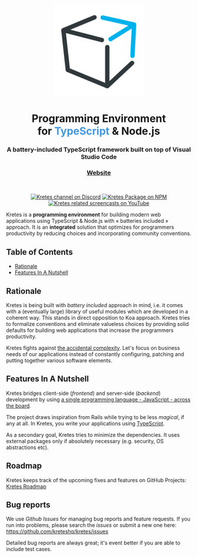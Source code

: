 <p align="center">
  <img width="250" src="/docs/kretes-logo.svg">
</p>

<p align="center">
  <h1 align="center">Programming Environment <br/> for <span style="color: #4299e1">TypeScript</span> & Node.js</h1>
</p>

<h3 align="center">A battery-included TypeScript framework built on top of Visual Studio Code</h3>

<h3 align="center"><a href="https://kretes.dev" target="_blank">Website</a></h3>

<br>

<p align="center">
  <a href="https://discord.gg/befPaNb"><img src="https://img.shields.io/badge/Discord-join%20the%20community-738bd7.svg?style=for-the-badge" alt="Kretes channel on Discord"></a>
  <a href="https://www.npmjs.com/package/kretes"><img src="https://img.shields.io/npm/v/kretes.svg?style=for-the-badge" alt="Kretes Package on NPM"></a>
  <a href="https://www.youtube.com/playlist?list=PLhXZp00uXBk72m_G7E2Bshzd7PDpaInE1"><img src="https://img.shields.io/badge/YouTube-Watch%20Screencasts-red?style=for-the-badge" alt="Kretes related screencasts on YouTube"></a>
</a>

Kretes is a **programming environment** for building modern web applications
using TypeScript & Node.js with « batteries included » approach. It is an **integrated** solution that optimizes for programmers productivity by reducing choices and incorporating community conventions.


## Table of Contents

* [Rationale](#rationale)
* [Features In A Nutshell](#features-in-a-nutshell)

## Rationale

Kretes is being built with *battery included* approach in mind, i.e. it comes
with a (eventually large) library of useful modules which are developed in a
coherent way. This stands in direct opposition to Koa approach. Kretes tries to formalize conventions and eliminate valueless choices by providing solid defaults for building web applications that increase the programmers productivity.

Kretes fights against [the accidental complexity](https://wiki.c2.com/?AccidentalComplexity). Let's focus on business needs of our applications instead of constantly configuring, patching and putting together various software elements.

## Features In A Nutshell

Kretes bridges client-side (*frontend*) and server-side (*backend*) development
by using [a single programming language - JavaScript - across the
board](https://cdb.reacttraining.com/universal-javascript-4761051b7ae9).

The project draws inspiration from Rails while trying to be less *magical*, if
any at all. In Kretes, you write your applications using
[TypeScript](https://www.typescriptlang.org/).

As a secondary goal, Kretes tries to minimize the dependencies. It uses
external packages only if absolutely necessary (e.g. security, OS abstractions
etc).

## Roadmap

Kretes keeps track of the upcoming fixes and features on GitHub Projects:
[Kretes Roadmap](https://github.com/kreteshq/kretes/projects/1)

## Bug reports

We use *Github Issues* for managing bug reports and feature requests. If you run
into problems, please search the *issues* or submit a new one here:
https://github.com/kreteshq/kretes/issues

Detailed bug reports are always great; it's event better if you are able to
include test cases.
